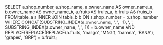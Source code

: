 SELECT a.shop_number, a.shop_name, a.owner_name AS owner_name_a, b.owner_name AS owner_name_b,
       a.fruits AS fruits_a, b.fruits AS fruits_b
FROM table_a a
INNER JOIN table_b b
ON a.shop_number = b.shop_number
WHERE CONCAT(SUBSTRING_INDEX(a.owner_name, ', ', -1), ', ', SUBSTRING_INDEX(a.owner_name, ', ', 1)) = b.owner_name
AND REPLACE(REPLACE(REPLACE(a.fruits, 'mango', 'MNG'), 'banana', 'BANA'), 'grapes', 'GRP') = b.fruits;
